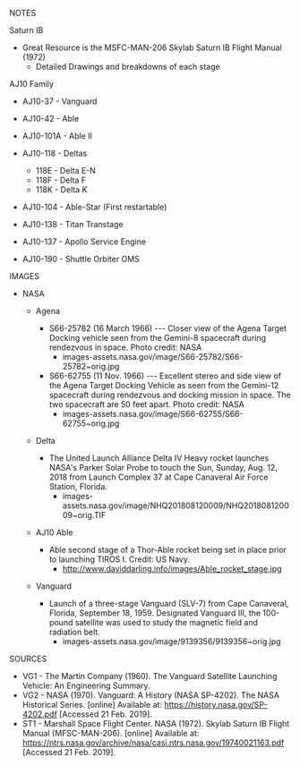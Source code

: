 NOTES

Saturn IB
* Great Resource is the MSFC-MAN-206 Skylab Saturn IB Flight Manual (1972)
	* Detailed Drawings and breakdowns of each stage

AJ10 Family
* AJ10-37 - Vanguard
* AJ10-42 - Able
* AJ10-101A - Able II
* AJ10-118 - Deltas
	* 118E - Delta E-N
	* 118F - Delta F
	* 118K - Delta K
* AJ10-104 - Able-Star (First restartable)
* AJ10-138 - Titan Transtage

* AJ10-137 - Apollo Service Engine
* AJ10-190 - Shuttle Orbiter OMS
	
	

	
IMAGES
* NASA
	* Agena
		* S66-25782 (16 March 1966) --- Closer view of the Agena Target Docking vehicle seen from the Gemini-8 spacecraft during rendezvous in space. Photo credit: NASA
			* images-assets.nasa.gov/image/S66-25782/S66-25782~orig.jpg
		* S66-62755 (11 Nov. 1966) --- Excellent stereo and side view of the Agena Target Docking Vehicle as seen from the Gemini-12 spacecraft during rendezvous and docking mission in space. The two spacecraft are 50 feet apart. Photo credit: NASA
			* images-assets.nasa.gov/image/S66-62755/S66-62755~orig.jpg
			
	* Delta
		* The United Launch Alliance Delta IV Heavy rocket launches NASA's Parker Solar Probe to touch the Sun, Sunday, Aug. 12, 2018 from Launch Complex 37 at Cape Canaveral Air Force Station, Florida.
			* images-assets.nasa.gov/image/NHQ201808120009/NHQ201808120009~orig.TIF
			
	* AJ10 Able
		* Able second stage of a Thor-Able rocket being set in place prior to launching TIROS I. Credit: US Navy.
			* http://www.daviddarling.info/images/Able_rocket_stage.jpg
			
	* Vanguard
		* Launch of a three-stage Vanguard (SLV-7) from Cape Canaveral, Florida, September 18, 1959. Designated Vanguard III, the 100-pound satellite was used to study the magnetic field and radiation belt.
			* images-assets.nasa.gov/image/9139356/9139356~orig.jpg
			
			
SOURCES
* VG1 - The Martin Company (1960). The Vanguard Satellite Launching Vehicle: An Engineering Summary.
* VG2 - NASA (1970). Vanguard: A History (NASA SP-4202). The NASA Historical Series. [online] Available at: https://history.nasa.gov/SP-4202.pdf [Accessed 21 Feb. 2019].
* ST1 - Marshall Space Flight Center. NASA (1972). Skylab Saturn IB Flight Manual (MFSC-MAN-206). [online] Available at: https://ntrs.nasa.gov/archive/nasa/casi.ntrs.nasa.gov/19740021163.pdf [Accessed 21 Feb. 2019].